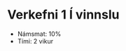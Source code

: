 # Verkefni 1 **Í vinnslu**
- Námsmat: 10%
- Tími: 2 vikur

<!--
## Gerðu eftirfarandi verkefni (e. tutorials):

- Settu upp verklega með brauðbretti og íhlutum
- Svaraðu spurningum þar sem það á við.

1. Skoðaðu [Vélbúnaður og blink: Ladyada´s lesson 0, 1 og 2](https://learn.adafruit.com/series/ladyadas-learn-arduino) og svaraðu eftirfarandi spurningum: (**4%**)

   1. Að hvaða leyti er gagnapinni 13 sérstakur í Arduino Uno?
   1. Hver er munurinn á digtial og analog input pinnum?
   1. Hjá sumum digital pinnum er tilda merki (~) fyrir PWM. Hvað er e. Pulse Width Modulation (PWM) og fyrir hvað er það notað?


1. [LEDs (blink og brauðbretti)](https://learn.adafruit.com/adafruit-arduino-lesson-2-leds/overview)

1. [RGB LEDs](https://learn.adafruit.com/adafruit-arduino-lesson-3-rgb-leds)

1. [All About LEDs](https://learn.adafruit.com/all-about-leds/overview)


1. [Project 13: Touchy-Feely Lamp (snertiskynjari með álpappír)](https://www.tinkercad.com/learn/overview/ONY3E9VISCC2VBZ;collectionId=OMOZACHJ9IR8LRE)


2. Pushbutton (Digital Input) í [TinkerCad Projects](https://www.tinkercad.com/learn/circuits/projects) (**4%**)

   1. _Breyttu kóðanum þannig að með að ýta á takkann þá ser slökkt á LED ljósi sem myndi annars lýsa stöðugt._

3. Potentiometer (Analog Input) í [TinkerCad Projects](https://www.tinkercad.com/learn/circuits/projects) (**4%**)

   1. _Hvað gerist ef við tengjum digital skynjara við analog pinna?_

4. Using the Serial Monitor í [TinkerCad Projects](https://www.tinkercad.com/learn/circuits/projects) (**4%**)
   1. _Hvað þýðir 9600 baud í Serial.begin(9600) og hvað gerist ef þú breytir gildinu?_

5. Photoresistor (Analog Input) í [TinkerCad Projects](https://www.tinkercad.com/learn/circuits/projects) (**4%**)

6. Ultrasonic Distance Sensor í [TinkerCad Projects](https://www.tinkercad.com/learn/circuits/projects) (**5%**)
    1. _Breyttu kóðanum þannig að hann vinnur eingöngu með sentimetra._

7.  Project 6: Light Theremin (hátalari og ljósviðnám) í [TinkerCad Projects](https://www.tinkercad.com/learn/circuits/projects) (**5%**)



### Námsmat og skil
Gefið er heilt fyrir fullnægjandi lausn og svör, hálft ef ábótavant eða svör vanta.
Skilaðu á Innu vefslóð á Github wiki vefsíðu sem inniheldur:

- Myndbönd af virkni úr verklegum tilraunum.
- kóði. 
- Svör við spurningum.

-->

<!--
- Settu upp í TinkerCad 
1. TinkerCad tengla á lausnir (muna að hafa public).
2. [Skjámyndbandsupptöku](https://screencast-o-matic.com) af virkni í TinkerCad.

-->


